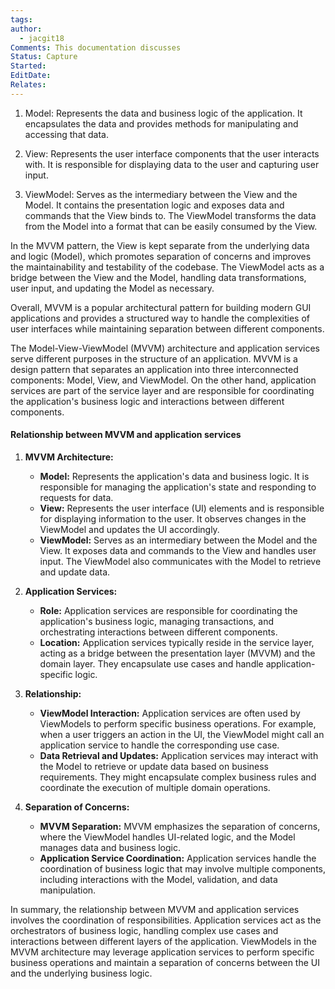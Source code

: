 ```yaml
---
tags: 
author:
  - jacgit18
Comments: This documentation discusses
Status: Capture
Started: 
EditDate: 
Relates:
---
```

1. Model: Represents the data and business logic of the application. It encapsulates the data and provides methods for manipulating and accessing that data.
    
2. View: Represents the user interface components that the user interacts with. It is responsible for displaying data to the user and capturing user input.
    
3. ViewModel: Serves as the intermediary between the View and the Model. It contains the presentation logic and exposes data and commands that the View binds to. The ViewModel transforms the data from the Model into a format that can be easily consumed by the View.
    

In the MVVM pattern, the View is kept separate from the underlying data and logic (Model), which promotes separation of concerns and improves the maintainability and testability of the codebase. The ViewModel acts as a bridge between the View and the Model, handling data transformations, user input, and updating the Model as necessary.

Overall, MVVM is a popular architectural pattern for building modern GUI applications and provides a structured way to handle the complexities of user interfaces while maintaining separation between different components.



The Model-View-ViewModel (MVVM) architecture and application services serve different purposes in the structure of an application. MVVM is a design pattern that separates an application into three interconnected components: Model, View, and ViewModel. On the other hand, application services are part of the service layer and are responsible for coordinating the application's business logic and interactions between different components.  
  
#### Relationship between MVVM and application services  
  
1. **MVVM Architecture:**  
	- **Model:** Represents the application's data and business logic. It is responsible for managing the application's state and responding to requests for data.  
	- **View:** Represents the user interface (UI) elements and is responsible for displaying information to the user. It observes changes in the ViewModel and updates the UI accordingly.  
	- **ViewModel:** Serves as an intermediary between the Model and the View. It exposes data and commands to the View and handles user input. The ViewModel also communicates with the Model to retrieve and update data.  
  
2. **Application Services:**  
	- **Role:** Application services are responsible for coordinating the application's business logic, managing transactions, and orchestrating interactions between different components.  
	- **Location:** Application services typically reside in the service layer, acting as a bridge between the presentation layer (MVVM) and the domain layer. They encapsulate use cases and handle application-specific logic.  
  
3. **Relationship:**  
	- **ViewModel Interaction:** Application services are often used by ViewModels to perform specific business operations. For example, when a user triggers an action in the UI, the ViewModel might call an application service to handle the corresponding use case.  
	- **Data Retrieval and Updates:** Application services may interact with the Model to retrieve or update data based on business requirements. They might encapsulate complex business rules and coordinate the execution of multiple domain operations.  
  
4. **Separation of Concerns:**  
	- **MVVM Separation:** MVVM emphasizes the separation of concerns, where the ViewModel handles UI-related logic, and the Model manages data and business logic.  
	- **Application Service Coordination:** Application services handle the coordination of business logic that may involve multiple components, including interactions with the Model, validation, and data manipulation.  
  
In summary, the relationship between MVVM and application services involves the coordination of responsibilities. Application services act as the orchestrators of business logic, handling complex use cases and interactions between different layers of the application. ViewModels in the MVVM architecture may leverage application services to perform specific business operations and maintain a separation of concerns between the UI and the underlying business logic.